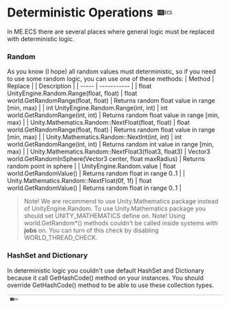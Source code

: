 
# Deterministic Operations [![](Logo-Tiny.png)](/../../#glossary)
In ME.ECS there are several places where general logic must be replaced with deterministic logic.

### Random

As you know (I hope) all random values must deterministic, so if you need to use some random logic, you can use one of these methods:
| Method | Replace | | Description |
| ----- | ----------- |
| float UnityEngine.Random.Range(float, float) | float world.GetRandomRange(float, float) | Returns random float value in range [min, max) |
| int UnityEngine.Random.Range(int, int) | int world.GetRandomRange(int, int) | Returns random float value in range [min, max) |
| Unity.Mathematics.Random::NextFloat(float, float) | float world.GetRandomRange(float, float) | Returns random float value in range [min, max) |
| Unity.Mathematics.Random::NextInt(int, int) | int world.GetRandomRange(int, int) | Returns random int value in range [min, max) |
| Unity.Mathematics.Random::NextFloat3(float3, float3) | Vector3 world.GetRandomInSphere(Vector3 center, float maxRadius) | Returns random point in sphere |
| UnityEngine.Random.value | float world.GetRandomValue() | Returns random float in range 0..1 |
| Unity.Mathematics.Random::NextFloat(0f, 1f) | float world.GetRandomValue() | Returns random float in range 0..1 |

> Note! We are recommend to use Unity.Mathematics package instead of UnityEngine.Random. To use Unity.Mathematics package you should set UNITY_MATHEMATICS define on.
> Note! Using world.GetRandom*() methods couldn't be called inside systems with **jobs** on. You can turn of this check by disabling WORLD_THREAD_CHECK.

### HashSet and Dictionary

In deterministic logic you couldn't use default HashSet and Dictionary because it call GetHashCode() method on your instances.
You should override GetHashCode() method to be able to use these collection types.
     
[![](Footer.png)](/../../#glossary)
